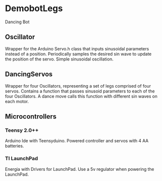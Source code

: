 # DemobotLegs
Dancing Bot

## Oscillator
Wrapper for the Arduino Servo.h class that inputs sinusoidal parameters instead of a position. Periodically samples the desired sin wave to update the position of the servo. Simple sinusoidal oscillation. 

## DancingServos
Wrapper for four Oscillators, representing a set of legs comprised of four servos. Contains a function that passes sinusoid parameters to each of the four Oscillators. A dance move calls this function with different sin waves on each motor. 

## Microcontrollers
### Teensy 2.0++
Arduino Ide with Teensyduino. Powered controller and servos with 4 AA batteries.
### TI LaunchPad
Energia with Drivers for LaunchPad. Use a 5v regulator when powering the LaunchPad.
